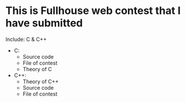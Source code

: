 # This is Fullhouse web contest that I have submitted
Include: C & C++
- C:
  + Source code
  + File of contest
  + Theory of C
- C++:
  + Theory of C++
  + Source code
  + File of contest
